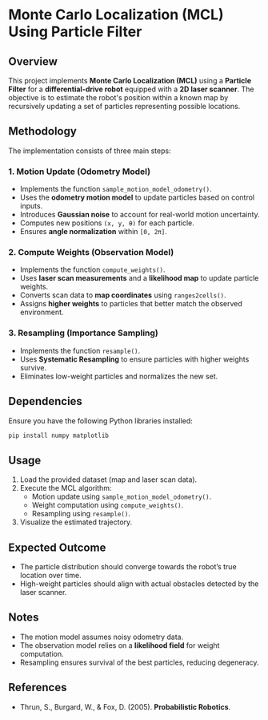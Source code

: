 # Monte Carlo Localization (MCL) Using Particle Filter

## Overview
This project implements **Monte Carlo Localization (MCL)** using a **Particle Filter** for a **differential-drive robot** equipped with a **2D laser scanner**. The objective is to estimate the robot's position within a known map by recursively updating a set of particles representing possible locations.

## Methodology
The implementation consists of three main steps:

### 1. Motion Update (Odometry Model)
- Implements the function `sample_motion_model_odometry()`.
- Uses the **odometry motion model** to update particles based on control inputs.
- Introduces **Gaussian noise** to account for real-world motion uncertainty.
- Computes new positions `(x, y, θ)` for each particle.
- Ensures **angle normalization** within `[0, 2π]`.

### 2. Compute Weights (Observation Model)
- Implements the function `compute_weights()`.
- Uses **laser scan measurements** and a **likelihood map** to update particle weights.
- Converts scan data to **map coordinates** using `ranges2cells()`.
- Assigns **higher weights** to particles that better match the observed environment.

### 3. Resampling (Importance Sampling)
- Implements the function `resample()`.
- Uses **Systematic Resampling** to ensure particles with higher weights survive.
- Eliminates low-weight particles and normalizes the new set.

## Dependencies
Ensure you have the following Python libraries installed:
```bash
pip install numpy matplotlib
```

## Usage
1. Load the provided dataset (map and laser scan data).
2. Execute the MCL algorithm:
   - Motion update using `sample_motion_model_odometry()`.
   - Weight computation using `compute_weights()`.
   - Resampling using `resample()`.
3. Visualize the estimated trajectory.

## Expected Outcome
- The particle distribution should converge towards the robot’s true location over time.
- High-weight particles should align with actual obstacles detected by the laser scanner.

## Notes
- The motion model assumes noisy odometry data.
- The observation model relies on a **likelihood field** for weight computation.
- Resampling ensures survival of the best particles, reducing degeneracy.

## References
- Thrun, S., Burgard, W., & Fox, D. (2005). **Probabilistic Robotics**.


